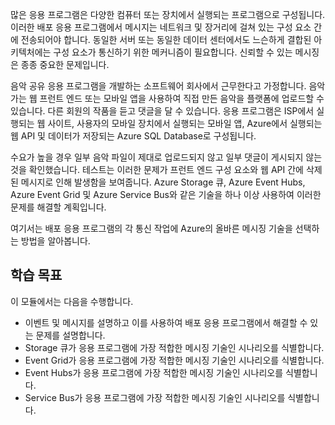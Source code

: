 많은 응용 프로그램은 다양한 컴퓨터 또는 장치에서 실행되는 프로그램으로 구성됩니다. 이러한 배포 응용 프로그램에서 메시지는 네트워크 및 장거리에 걸쳐 있는 구성 요소 간에 전송되어야 합니다. 동일한 서버 또는 동일한 데이터 센터에서도 느슨하게 결합된 아키텍처에는 구성 요소가 통신하기 위한 메커니즘이 필요합니다. 신뢰할 수 있는 메시징은 종종 중요한 문제입니다.

음악 공유 응용 프로그램을 개발하는 소프트웨어 회사에서 근무한다고 가정합니다. 음악가는 웹 프런트 엔드 또는 모바일 앱을 사용하여 직접 만든 음악을 플랫폼에 업로드할 수 있습니다. 다른 회원의 작품을 듣고 댓글을 달 수 있습니다. 응용 프로그램은 ISP에서 실행되는 웹 사이트, 사용자의 모바일 장치에서 실행되는 모바일 앱, Azure에서 실행되는 웹 API 및 데이터가 저장되는 Azure SQL Database로 구성됩니다.

수요가 높을 경우 일부 음악 파일이 제대로 업로드되지 않고 일부 댓글이 게시되지 않는 것을 확인했습니다. 테스트는 이러한 문제가 프런트 엔드 구성 요소와 웹 API 간에 삭제된 메시지로 인해 발생함을 보여줍니다. Azure Storage 큐, Azure Event Hubs, Azure Event Grid 및 Azure Service Bus와 같은 기술을 하나 이상 사용하여 이러한 문제를 해결할 계획입니다.

여기서는 배포 응용 프로그램의 각 통신 작업에 Azure의 올바른 메시징 기술을 선택하는 방법을 알아봅니다.

## <a name="learning-objectives"></a>학습 목표
이 모듈에서는 다음을 수행합니다.

- 이벤트 및 메시지를 설명하고 이를 사용하여 배포 응용 프로그램에서 해결할 수 있는 문제를 설명합니다.
- Storage 큐가 응용 프로그램에 가장 적합한 메시징 기술인 시나리오를 식별합니다.
- Event Grid가 응용 프로그램에 가장 적합한 메시징 기술인 시나리오를 식별합니다.
- Event Hubs가 응용 프로그램에 가장 적합한 메시징 기술인 시나리오를 식별합니다.
- Service Bus가 응용 프로그램에 가장 적합한 메시징 기술인 시나리오를 식별합니다.